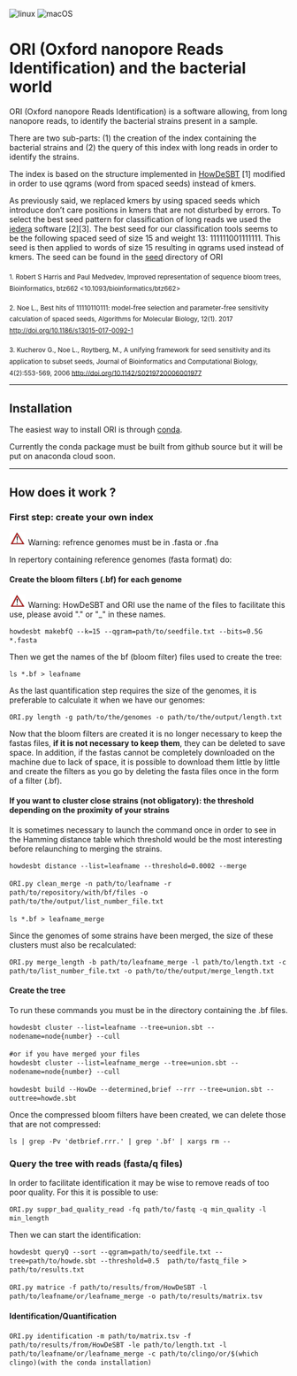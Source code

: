 ![linux](https://github.com/gsiekaniec/ORI/workflows/linux/badge.svg)
![macOS](https://github.com/gsiekaniec/ORI/workflows/macOS/badge.svg)
# ORI (Oxford nanopore Reads Identification) and the bacterial world

ORI (Oxford nanopore Reads Identification) is a software allowing, from long nanopore reads, to identify the bacterial strains present in a sample. 

There are two sub-parts: (1) the creation of the index containing the bacterial strains and (2) the query of this index with long reads in order to identify the strains. 

The index is based on the structure implemented in [HowDeSBT](https://github.com/medvedevgroup/HowDeSBT) [1] modified in order to use qgrams (word from spaced seeds) instead of kmers.

As previously said, we replaced kmers by using spaced seeds which introduce don’t care positions in kmers that are not disturbed by errors. To select the best seed pattern for classification of long reads we used the [iedera](https://github.com/laurentnoe/iedera) software [2][3]. The best seed for our classification tools seems to be the following spaced seed of size 15 and weight 13: 111111001111111. This seed is then applied to words of size 15 resulting in qgrams used instead of kmers. 
The seed can be found in the [seed](https://github.com/gsiekaniec/ORI/tree/master/seed) directory of ORI

<sub>1. Robert S Harris and Paul Medvedev, Improved representation of sequence bloom trees, Bioinformatics, btz662 <10.1093/bioinformatics/btz662>

<sub>2. Noe L., Best hits of 11110110111: model-free selection and parameter-free sensitivity calculation of spaced seeds, Algorithms for Molecular Biology, 12(1). 2017 <http://doi.org/10.1186/s13015-017-0092-1> 

<sub>3. Kucherov G., Noe L., Roytberg, M., A unifying framework for seed sensitivity and its application to subset seeds, Journal of Bioinformatics and Computational Biology, 4(2):553-569, 2006 <http://doi.org/10.1142/S0219720006001977> 

----

## Installation

The easiest way to install ORI is through [conda](https://github.com/gsiekaniec/ORI/tree/master/conda).

Currently the conda package must be built from github source but it will be put on anaconda cloud soon.

----

## How does it work ?

### First step: create your own index

<img src="img/attention.png" alt="warning" width="30"/> Warning: refrence genomes must be in .fasta or .fna

In repertory containing reference genomes (fasta format) do:

#### Create the bloom filters (.bf) for each genome

<img src="img/attention.png" alt="warning" width="30"/> Warning: HowDeSBT and ORI use the name of the files to facilitate this use, please avoid "." or "_" in these names.

	howdesbt makebfQ --k=15 --qgram=path/to/seedfile.txt --bits=0.5G *.fasta

Then we get the names of the bf (bloom filter) files used to create the tree:

	ls *.bf > leafname

As the last quantification step requires the size of the genomes, it is preferable to calculate it when we have our genomes:

	ORI.py length -g path/to/the/genomes -o path/to/the/output/length.txt
	
Now that the bloom filters are created it is no longer necessary to keep the fastas files, **if it is not necessary to keep them**, they can be deleted to save space.
In addition, if the fastas cannot be completely downloaded on the machine due to lack of space, it is possible to download them little by little and create the filters as you go by deleting the fasta files once in the form of a filter (.bf).

#### If you want to cluster close strains (not obligatory): the threshold depending on the proximity of your strains

It is sometimes necessary to launch the command once in order to see in the Hamming distance table which threshold would be the most interesting before relaunching to merging the strains.
    
	howdesbt distance --list=leafname --threshold=0.0002 --merge

	ORI.py clean_merge -n path/to/leafname -r path/to/repository/with/bf/files -o path/to/the/output/list_number_file.txt

	ls *.bf > leafname_merge

Since the genomes of some strains have been merged, the size of these clusters must also be recalculated:

    ORI.py merge_length -b path/to/leafname_merge -l path/to/length.txt -c path/to/list_number_file.txt -o path/to/the/output/merge_length.txt

#### Create the tree

To run these commands you must be in the directory containing the .bf files.
    
    howdesbt cluster --list=leafname --tree=union.sbt --nodename=node{number} --cull
    
    #or if you have merged your files
    howdesbt cluster --list=leafname_merge --tree=union.sbt --nodename=node{number} --cull
    
    howdesbt build --HowDe --determined,brief --rrr --tree=union.sbt --outtree=howde.sbt
   
Once the compressed bloom filters have been created, we can delete those that are not compressed:

    ls | grep -Pv 'detbrief.rrr.' | grep '.bf' | xargs rm --

### Query the tree with reads (fasta/q files)

In order to facilitate identification it may be wise to remove reads of too poor quality. For this it is possible to use:

	ORI.py suppr_bad_quality_read -fq path/to/fastq -q min_quality -l min_length

Then we can start the identification:

	howdesbt queryQ --sort --qgram=path/to/seedfile.txt --tree=path/to/howde.sbt --threshold=0.5  path/to/fastq_file > path/to/results.txt

	ORI.py matrice -f path/to/results/from/HowDeSBT -l path/to/leafname/or/leafname_merge -o path/to/results/matrix.tsv

#### Identification/Quantification

	ORI.py identification -m path/to/matrix.tsv -f path/to/results/from/HowDeSBT -le path/to/length.txt -l path/to/leafname/or/leafname_merge -c path/to/clingo/or/$(which clingo)(with the conda installation)



